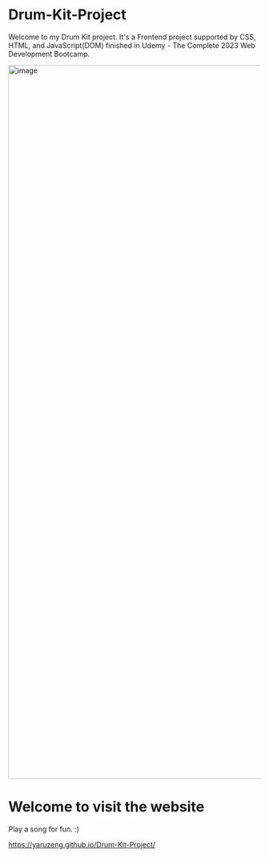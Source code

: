 # Drum-Kit-Project

Welcome to my Drum Kit project. It's a Frontend project supported by CSS, HTML, and JavaScript(DOM) finished in Udemy - The Complete 2023 Web Development Bootcamp. 

<img width="1427" alt="image" src="https://github.com/IvyZayn/Drum-Kit-Project/assets/91594306/0e33fbff-cc4e-4d75-8371-0159f164b59b">

# Welcome to visit the website

Play a song for fun. :)

https://yaruzeng.github.io/Drum-Kit-Project/

